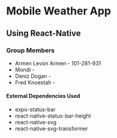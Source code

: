 Mobile Weather App
==================
Using React-Native
------------------
### Group Members
* Armen Levon Armen - 101-281-931
* Mondi -
* Deniz Dogan -
* Fred Knoestah -
#### External Dependencies Used
* expo-status-bar
* react-native-status-bar-height
* react-native-svg
* react-native-svg-transformer